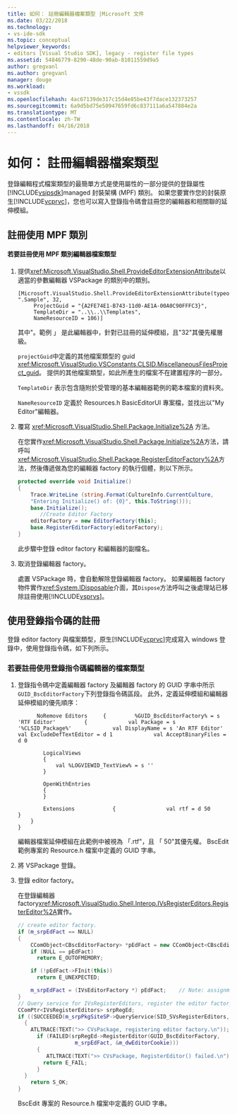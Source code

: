 ```yaml
---
title: 如何： 註冊編輯器檔案類型 |Microsoft 文件
ms.date: 03/22/2018
ms.technology:
- vs-ide-sdk
ms.topic: conceptual
helpviewer_keywords:
- editors [Visual Studio SDK], legacy - register file types
ms.assetid: 54846779-8290-48de-90ab-81011559d9a5
author: gregvanl
ms.author: gregvanl
manager: douge
ms.workload:
- vssdk
ms.openlocfilehash: 4ac67139de317c15d4e85be43f7dace132373257
ms.sourcegitcommit: 6a9d5bd75e50947659fd6c837111a6a547884e2a
ms.translationtype: MT
ms.contentlocale: zh-TW
ms.lasthandoff: 04/16/2018
---
```

# <a name="how-to-register-editor-file-types"></a>如何： 註冊編輯器檔案類型
登錄編輯程式檔案類型的最簡單方式是使用屬性的一部分提供的登錄屬性[!INCLUDE[vsipsdk](../extensibility/includes/vsipsdk_md.md)]managed 封裝架構 (MPF) 類別。 如果您要實作您的封裝原生[!INCLUDE[vcprvc](../code-quality/includes/vcprvc_md.md)]，您也可以寫入登錄指令碼會註冊您的編輯器和相關聯的延伸模組。

## <a name="registration-using-mpf-classes"></a>註冊使用 MPF 類別

#### <a name="to-register-editor-file-types-using-mpf-classes"></a>若要註冊使用 MPF 類別編輯器檔案類型

1.  提供<xref:Microsoft.VisualStudio.Shell.ProvideEditorExtensionAttribute>以適當的參數編輯器 VSPackage 的類別中的類別。

    ```
    [Microsoft.VisualStudio.Shell.ProvideEditorExtensionAttribute(typeof(EditorFactory), ".Sample", 32,
         ProjectGuid = "{A2FE74E1-B743-11d0-AE1A-00A0C90FFFC3}",
         TemplateDir = "..\\..\\Templates",
         NameResourceID = 106)]
    ```

     其中"。範例 」 是此編輯器中，針對已註冊的延伸模組，且"32"其優先權層級。

     `projectGuid`中定義的其他檔案類型的 guid <xref:Microsoft.VisualStudio.VSConstants.CLSID.MiscellaneousFilesProject_guid>。 提供的其他檔案類型，如此所產生的檔案不在建置程序的一部分。

     `TemplateDir` 表示包含隨附於受管理的基本編輯器範例的範本檔案的資料夾。

     `NameResourceID` 定義於 Resources.h BasicEditorUI 專案檔，並找出以"My Editor"編輯器。

2.  覆寫 <xref:Microsoft.VisualStudio.Shell.Package.Initialize%2A> 方法。

     在您實作<xref:Microsoft.VisualStudio.Shell.Package.Initialize%2A>方法，請呼叫<xref:Microsoft.VisualStudio.Shell.Package.RegisterEditorFactory%2A>方法，然後傳遞做為您的編輯器 factory 的執行個體，則以下所示。

    ```csharp
    protected override void Initialize()
    {
        Trace.WriteLine (string.Format(CultureInfo.CurrentCulture,
        "Entering Initialize() of: {0}", this.ToString()));
        base.Initialize();
           //Create Editor Factory
        editorFactory = new EditorFactory(this);
        base.RegisterEditorFactory(editorFactory);
    }
    ```

     此步驟中登錄 editor factory 和編輯器的副檔名。

3.  取消登錄編輯器 factory。

     處置 VSPackage 時，會自動解除登錄編輯器 factory。 如果編輯器 factory 物件實作<xref:System.IDisposable>介面，其`Dispose`方法呼叫之後處理站已移除註冊使用[!INCLUDE[vsprvs](../code-quality/includes/vsprvs_md.md)]。

## <a name="registration-using-a-registry-script"></a>使用登錄指令碼的註冊
 登錄 editor factory 與檔案類型，原生[!INCLUDE[vcprvc](../code-quality/includes/vcprvc_md.md)]完成寫入 windows 登錄中，使用登錄指令碼，如下列所示。

### <a name="to-register-editor-file-types-using-a-registry-script"></a>若要註冊使用登錄指令碼編輯器的檔案類型

1.  登錄指令碼中定義編輯器 factory 及編輯器 factory 的 GUID 字串中所示`GUID_BscEditorFactory`下列登錄指令碼區段。 此外，定義延伸模組和編輯器延伸模組的優先順序：

    ```
          NoRemove Editors     {         %GUID_BscEditorFactory% = s 'RTF Editor'         {             val Package = s '%CLSID_Package%'             val DisplayName = s 'An RTF Editor'             val ExcludeDefTextEditor = d 1             val AcceptBinaryFiles = d 0

            LogicalViews
            {
                val %LOGVIEWID_TextView% = s ''
            }

            OpenWithEntries
            {
            }

            Extensions            {                val rtf = d 50            }
        }
    }
    ```

     編輯器檔案延伸模組在此範例中被視為 「.rtf"，且 「 50"其優先權。 BscEdit 範例專案的 Resource.h 檔案中定義的 GUID 字串。

2.  將 VSPackage 登錄。

3.  登錄 editor factory。

     在登錄編輯器 factory<xref:Microsoft.VisualStudio.Shell.Interop.IVsRegisterEditors.RegisterEditor%2A>實作。

    ```cpp
    // create editor factory.
    if (m_srpEdFact == NULL)
    {
        CComObject<CBscEditorFactory> *pEdFact = new CComObject<CBscEditorFactory>;
        if (NULL == pEdFact)
          return E_OUTOFMEMORY;

        if (!pEdFact->FInit(this))
          return E_UNEXPECTED;

        m_srpEdFact = (IVsEditorFactory *) pEdFact;    // Note: assignment to a smart pointer does an AddRef()
    }
    // Query service for IVsRegisterEditors, register the editor factory
    CComPtr<IVsRegisterEditors> srpRegEd;
    if ((SUCCEEDED(m_srpPkgSiteSP->QueryService(SID_SVsRegisterEditors, IID_IVsRegisterEditors,(void **)&srpRegEd ))) && (srpRegEd != NULL))
      {
        ATLTRACE(TEXT(">> CVsPackage, registering editor factory.\n"));
          if (FAILED(srpRegEd->RegisterEditor(GUID_BscEditorFactory,
                      m_srpEdFact, &m_dwEditorCookie)))
          {
             ATLTRACE(TEXT(">> CVsPackage, RegisterEditor() failed.\n"));
            return E_FAIL;
          }
      }
        return S_OK;
    }
    ```

     BscEdit 專案的 Resource.h 檔案中定義的 GUID 字串。
